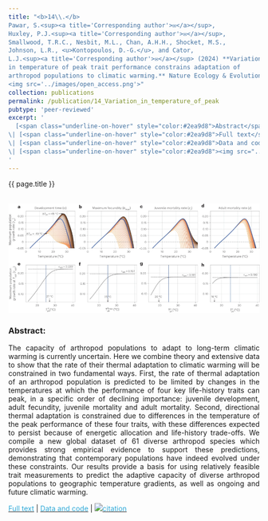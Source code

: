 ```yaml
---
title: "<b>14\\.</b> 
Pawar, S.<sup><a title='Corresponding author'>✉</a></sup>, 
Huxley, P.J.<sup><a title='Corresponding author'>✉</a></sup>, 
Smallwood, T.R.C., Nesbit, M.L., Chan, A.H.H., Shocket, M.S.,
Johnson, L.R., <u>Kontopoulos, D.-G.</u>, and Cator, 
L.J.<sup><a title='Corresponding author'>✉</a></sup> (2024) **Variation 
in temperature of peak trait performance constrains adaptation of 
arthropod populations to climatic warming.** Nature Ecology & Evolution. 
<img src='../images/open_access.png'>"
collection: publications
permalink: /publication/14_Variation_in_temperature_of_peak
pubtype: 'peer-reviewed'
excerpt: '
  [<span class="underline-on-hover" style="color:#2ea9d8">Abstract</span>](../publication/14_Variation_in_temperature_of_peak)
\| [<span class="underline-on-hover" style="color:#2ea9d8">Full text</span>](https://doi.org/10.1038/s41559-023-02301-8)
\| [<span class="underline-on-hover" style="color:#2ea9d8">Data and code</span>](https://github.com/EcoEngLab/TraitMismatchPaper-main)
\| [<span class="underline-on-hover" style="color:#2ea9d8"><img src="../images/bibtex.svg">citation</span>](../bibtex/14_variation_in_temperature_of_peak.bib)
'
---
```


{{ page.title }}<br>
<br><center><img src="../images/publications/variation_in_temperature_of_peak.png"></center>

### Abstract:

<p style='text-align: justify;'>
The capacity of arthropod populations to adapt to long-term climatic warming 
is currently uncertain. Here we combine theory and extensive data to show 
that the rate of their thermal adaptation to climatic warming will be 
constrained in two fundamental ways. First, the rate of thermal adaptation of 
an arthropod population is predicted to be limited by changes in the temperatures 
at which the performance of four key life-history traits can peak, in a 
specific order of declining importance: juvenile development, adult 
fecundity, juvenile mortality and adult mortality. Second, directional 
thermal adaptation is constrained due to differences in the temperature of 
the peak performance of these four traits, with these differences expected 
to persist because of energetic allocation and life-history trade-offs. We 
compile a new global dataset of 61 diverse arthropod species which provides 
strong empirical evidence to support these predictions, demonstrating that 
contemporary populations have indeed evolved under these constraints. Our 
results provide a basis for using relatively feasible trait measurements to 
predict the adaptive capacity of diverse arthropod populations to geographic 
temperature gradients, as well as ongoing and future climatic warming.

</p>

[<span class="underline-on-hover" style="color:#2ea9d8">Full text</span>](https://doi.org/10.1038/s41559-023-02301-8)
\| [<span class="underline-on-hover" style="color:#2ea9d8">Data and code</span>](https://github.com/EcoEngLab/TraitMismatchPaper-main)
\| [<span class="underline-on-hover" style="color:#2ea9d8"><img src="../images/bibtex.svg">citation</span>](../bibtex/14_variation_in_temperature_of_peak.bib)
